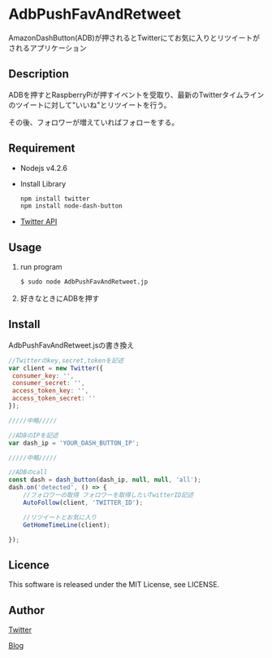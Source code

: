 AdbPushFavAndRetweet
====
AmazonDashButton(ADB)が押されるとTwitterにてお気に入りとリツイートがされるアプリケーション

## Description
ADBを押すとRaspberryPiが押すイベントを受取り、最新のTwitterタイムラインのツイートに対して"いいね"とリツイートを行う。

その後、フォロワーが増えていればフォローをする。

## Requirement
* Nodejs v4.2.6

* Install Library
    ```bash
    npm install twitter
    npm install node-dash-button
    ```

* [Twitter API](https://apps.twitter.com/)

## Usage
1. run program
    ```bash
    $ sudo node AdbPushFavAndRetweet.jp
    ```
2. 好きなときにADBを押す

## Install
AdbPushFavAndRetweet.jsの書き換え
```javascript
//Twitterのkey,secret,tokenを記述
var client = new Twitter({
 consumer_key: '',
 consumer_secret: '',
 access_token_key: '',
 access_token_secret: ''
});

/////中略/////

//ADBのIPを記述
var dash_ip = 'YOUR_DASH_BUTTON_IP';

/////中略/////

//ADBのcall
const dash = dash_button(dash_ip, null, null, 'all');
dash.on('detected', () => {
    //フォロワーの取得 フォロワーを取得したいTwitterID記述
    AutoFollow(client, 'TWITTER_ID');

    //リツイートとお気に入り
    GetHomeTimeLine(client);

});
```

## Licence
This software is released under the MIT License, see LICENSE.

## Author
[Twitter](https://twitter.com/momijinn_aka)

[Blog](http://www.autumn-color.com/)